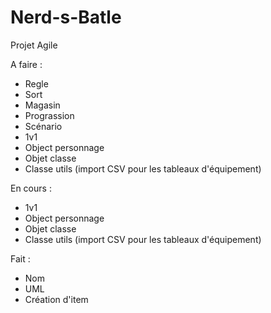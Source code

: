 # Nerd-s-Batle
Projet Agile

A faire : 

- Regle
- Sort
- Magasin
- Prograssion
- Scénario
- 1v1
- Object personnage
- Objet classe
- Classe utils (import CSV pour les tableaux d'équipement)

En cours : 
- 1v1
- Object personnage
- Objet classe
- Classe utils (import CSV pour les tableaux d'équipement)

Fait : 
- Nom
- UML
- Création d'item
